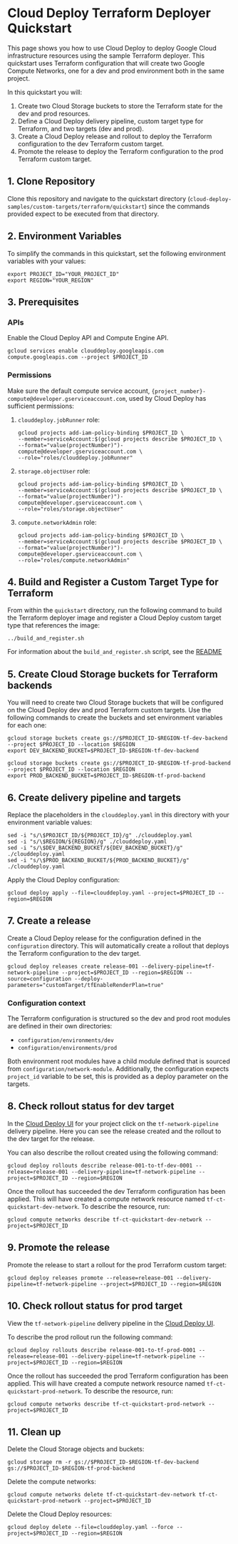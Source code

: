# Cloud Deploy Terraform Deployer Quickstart

This page shows you how to use Cloud Deploy to deploy Google Cloud infrastructure resources using the sample
Terraform deployer. This quickstart uses Terraform configuration that will create two Google Compute Networks, 
one for a dev and prod environment both in the same project.

In this quickstart you will:

1. Create two Cloud Storage buckets to store the Terraform state for the dev and prod resources.
2. Define a Cloud Deploy delivery pipeline, custom target type for Terraform, and two targets (dev and prod).
3. Create a Cloud Deploy release and rollout to deploy the Terraform configuration to the dev Terraform custom target.
4. Promote the release to deploy the Terraform configuration to the prod Terraform custom target.

## 1. Clone Repository

Clone this repository and navigate to the quickstart directory (`cloud-deploy-samples/custom-targets/terraform/quickstart`) since the commands provided expect to be executed from that directory.

## 2. Environment Variables

To simplify the commands in this quickstart, set the following environment variables with your values:

```shell
export PROJECT_ID="YOUR_PROJECT_ID"
export REGION="YOUR_REGION"
```

## 3. Prerequisites

### APIs
Enable the Cloud Deploy API and Compute Engine API.

```shell
gcloud services enable clouddeploy.googleapis.com compute.googleapis.com --project $PROJECT_ID
```

### Permissions
Make sure the default compute service account, `{project_number}-compute@developer.gserviceaccount.com`, used by Cloud Deploy has sufficient permissions:

1. `clouddeploy.jobRunner` role:

    ```shell
    gcloud projects add-iam-policy-binding $PROJECT_ID \
    --member=serviceAccount:$(gcloud projects describe $PROJECT_ID \
    --format="value(projectNumber)")-compute@developer.gserviceaccount.com \
    --role="roles/clouddeploy.jobRunner"
    ```

2. `storage.objectUser` role:

    ```shell
    gcloud projects add-iam-policy-binding $PROJECT_ID \
    --member=serviceAccount:$(gcloud projects describe $PROJECT_ID \
    --format="value(projectNumber)")-compute@developer.gserviceaccount.com \
    --role="roles/storage.objectUser"
    ```

3. `compute.networkAdmin` role:

    ```shell
    gcloud projects add-iam-policy-binding $PROJECT_ID \
    --member=serviceAccount:$(gcloud projects describe $PROJECT_ID \
    --format="value(projectNumber)")-compute@developer.gserviceaccount.com \
    --role="roles/compute.networkAdmin"
    ``` 

## 4. Build and Register a Custom Target Type for Terraform
From within the `quickstart` directory, run the following command to build the Terraform deployer image and register a Cloud Deploy custom target type that references the image:

```shell
../build_and_register.sh
```

For information about the `build_and_register.sh` script, see the [README](../README.md#build)

## 5. Create Cloud Storage buckets for Terraform backends

You will need to create two Cloud Storage buckets that will be configured on the Cloud Deploy dev and prod Terraform custom targets. Use the following commands to create the buckets and set environment variables for each one:

```shell
gcloud storage buckets create gs://$PROJECT_ID-$REGION-tf-dev-backend --project $PROJECT_ID --location $REGION
export DEV_BACKEND_BUCKET=$PROJECT_ID-$REGION-tf-dev-backend
```

```shell
gcloud storage buckets create gs://$PROJECT_ID-$REGION-tf-prod-backend --project $PROJECT_ID --location $REGION
export PROD_BACKEND_BUCKET=$PROJECT_ID-$REGION-tf-prod-backend
```

## 6. Create delivery pipeline and targets
Replace the placeholders in the `clouddeploy.yaml` in this directory with your environment variable values:

```shell
sed -i "s/\$PROJECT_ID/${PROJECT_ID}/g" ./clouddeploy.yaml
sed -i "s/\$REGION/${REGION}/g" ./clouddeploy.yaml
sed -i "s/\$DEV_BACKEND_BUCKET/${DEV_BACKEND_BUCKET}/g" ./clouddeploy.yaml
sed -i "s/\$PROD_BACKEND_BUCKET/${PROD_BACKEND_BUCKET}/g" ./clouddeploy.yaml
```

Apply the Cloud Deploy configuration:

```shell
gcloud deploy apply --file=clouddeploy.yaml --project=$PROJECT_ID --region=$REGION
```

## 7. Create a release
Create a Cloud Deploy release for the configuration defined in the `configuration` directory. This will automatically
create a rollout that deploys the Terraform configuration to the dev target.

```shell
gcloud deploy releases create release-001 --delivery-pipeline=tf-network-pipeline --project=$PROJECT_ID --region=$REGION --source=configuration --deploy-parameters="customTarget/tfEnableRenderPlan=true"
```

### Configuration context
The Terraform configuration is structured so the dev and prod root modules are defined in their own directories: 

* `configuration/environments/dev`
* `configuration/environments/prod`

Both environment root modules have a child module defined that is sourced from `configuration/network-module`. Additionally, the
configuration expects `project_id` variable to be set, this is provided as a deploy parameter on the targets.

## 8. Check rollout status for dev target
In the [Cloud Deploy UI](https://console.cloud.google.com/deploy/delivery-pipelines) for your project click on the `tf-network-pipeline` delivery pipeline. Here you can see the release created and the rollout to the dev target for the release.

You can also describe the rollout created using the following command:

```shell
gcloud deploy rollouts describe release-001-to-tf-dev-0001 --release=release-001 --delivery-pipeline=tf-network-pipeline --project=$PROJECT_ID --region=$REGION
```

Once the rollout has succeeded the dev Terraform configuration has been applied. This will have created a compute network
resource named `tf-ct-quickstart-dev-network`. To describe the resource, run:

```shell
gcloud compute networks describe tf-ct-quickstart-dev-network --project=$PROJECT_ID
```

## 9. Promote the release
Promote the release to start a rollout for the prod Terraform custom target:

```shell
gcloud deploy releases promote --release=release-001 --delivery-pipeline=tf-network-pipeline --project=$PROJECT_ID --region=$REGION
```

## 10. Check rollout status for prod target
View the `tf-network-pipeline` delivery pipeline in the [Cloud Deploy UI](https://console.cloud.google.com/deploy/delivery-pipelines).

To describe the prod rollout run the following command:

```shell
gcloud deploy rollouts describe release-001-to-tf-prod-0001 --release=release-001 --delivery-pipeline=tf-network-pipeline --project=$PROJECT_ID --region=$REGION
```

Once the rollout has succeeded the prod Terraform configuration has been applied. This will have created a compute network
resource named `tf-ct-quickstart-prod-network`. To describe the resource, run:

```shell
gcloud compute networks describe tf-ct-quickstart-prod-network --project=$PROJECT_ID
```

## 11. Clean up

Delete the Cloud Storage objects and buckets:

```shell
gcloud storage rm -r gs://$PROJECT_ID-$REGION-tf-dev-backend gs://$PROJECT_ID-$REGION-tf-prod-backend
```

Delete the compute networks:

```shell
gcloud compute networks delete tf-ct-quickstart-dev-network tf-ct-quickstart-prod-network --project=$PROJECT_ID
```

Delete the Cloud Deploy resources:

```shell
gcloud deploy delete --file=clouddeploy.yaml --force --project=$PROJECT_ID --region=$REGION
```
